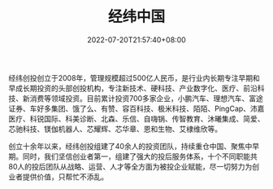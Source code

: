 ﻿---
weight: 
title: "经纬中国"
description: "经纬创投因其杰出的投资业绩和悠久的历史在全球风险投资行业中享有盛誉，而经纬中国正是前者在中国设立的联合公司，正式成立于2008年，并专注于寻找中国大陆的投资机会"
date: 2022-07-20T21:57:40+08:00
lastmod: 2022-07-20T16:45:40+08:00
draft: false
authors: ["浮尘"]
featuredImage: "jingweizhongguo.jpg"
link: "https://www.matrixpartners.com.cn/"
tags: ["投资机构","经纬中国"]
categories: ["navigation"]
navigation: ["投资机构"]
lightgallery: true
toc: true
pinned: false
recommend: false
recommend1: false
---
经纬创投创立于2008年，管理规模超过500亿人民币，是行业内长期专注早期和早成长期投资的头部创投机构，专注新技术、硬科技、产业数字化、医疗、前沿科技、新消费等领域投资。目前累计投资700多家企业，小鹏汽车、理想汽车、富途证券、车好多集团、饿了么、有赞、容百科技、极米科技、陌陌、PingCap、沛嘉医疗、科锐国际、科美诊断、北森、乐信、自嗨锅、传智教育、沐曦集成、简爱、芯驰科技、镁伽机器人、芯耀辉、芯华章、恩和生物、艾棣维欣等。

创立十余年以来，经纬创投组建了40余人的投资团队，持续重仓中国、聚焦中早期。同时，我们坚信创业者第一，组建了强大的投后服务体系，十个不同职能共80人的投后团队从战略、运营、人才等全方面为被投企业赋能，尽一切努力为创业者提供价值，只帮忙不添乱。